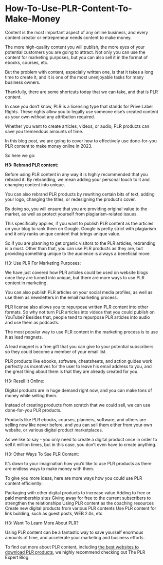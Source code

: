 # How-To-Use-PLR-Content-To-Make-Money

Content is the most important aspect of any online business, and every content creator or entrepreneur needs content to make money.

The more high-quality content you will publish, the more eyes of your potential customers you are going to attract. Not only you can use the content for marketing purposes, but you can also sell it in the format of ebooks, courses, etc.

But the problem with content, especially written one, is that it takes a long time to create it, and it is one of the most unenjoyable tasks for many business owners.

Thankfully, there are some shortcuts today that we can take, and that is PLR content.

In case you don’t know, PLR is a licensing type that stands for Prive Label Rights. These rights allow you to legally use someone else’s created content as your own without any attribution required.

Whether you want to create articles, videos, or audio, PLR products can save you tremendous amounts of time.

In this blog post, we are going to cover how to effectively use done-for-you PLR content to make money online in 2023.

So here we go:

**H3: Rebrand PLR content:**

Before using PLR content in any way it is highly recommended that you rebrand it. By rebranding, we mean adding your personal touch to it and changing content into unique. 

You can also rebrand PLR products by rewriting certain bits of text, adding your logo, changing the titles, or redesigning the product’s cover.

By doing so, you will ensure that you are providing original value to the market, as well as protect yourself from plagiarism-related issues.

This specifically applies, if you want to publish PLR content as the articles on your blog to rank them on Google. Google is pretty strict with plagiarism and it only ranks unique content that brings unique value.

So if you are planning to get organic visitors to the PLR articles, rebranding is a must. Other than that, you can use PLR products as they are, but providing something unique to the audience is always a beneficial move.

H3: Use PLR For Marketing Purposes:

We have just covered how PLR articles could be used on website blogs once they are turned into unique, but there are more ways to use PLR content in marketing.

You can also publish PLR articles on your social media profiles, as well as use them as newsletters in the email marketing process.

PLR license also allows you to repurpose written PLR content into other formats. So why not turn PLR articles into videos that you could publish on YouTube? Besides that, people tend to repurpose PLR articles into audio and use them as podcasts.

The most popular way to use PLR content in the marketing process is to use it as lead magnets.

A lead magnet is a free gift that you can give to your potential subscribers so they could become a member of your email list.

PLR products like ebooks, software, cheatsheets, and action guides work perfectly as incentives for the user to leave his email address to you, and the great thing about them is that they are already created for you. 

H3: Resell It Online:

Digital products are in huge demand right now, and you can make tons of money while selling them.

Instead of creating products from scratch that we could sell, we can use done-for-you PLR products.

Products like PLR ebooks, courses, planners, software, and others are selling now like never before, and you can sell them either from your own website, or various digital product marketplaces.

As we like to say - you only need to create a digital product once in order to sell it million times, but in this case, you don’t even have to create anything.

H3: Other Ways To Sse PLR Content:

It’s down to your imagination how you’d like to use PLR products as there are endless ways to make money with them. 

To give you more ideas, here are more ways how you could use PLR content efficiently:

Packaging with other digital products to increase value
Adding to free or paid membership sites
Giving away for free to the current subscribers to strengthen the relationships
Using PLR content as the coaching resources
Create new digital products from various PLR contents
Use PLR content for link building, such as guest posts, WEB 2.0s, etc.

H3: Want To Learn More About PLR?

Using PLR content can be a fantastic way to save yourself enormous amounts of time, and accelerate your marketing and business efforts.

To find out more about PLR content, including <a href="https://theplrexpert.com/best-plr-websites/">the best websites to download PLR products</a>, we highly recommend checking out The PLR Expert Blog.
